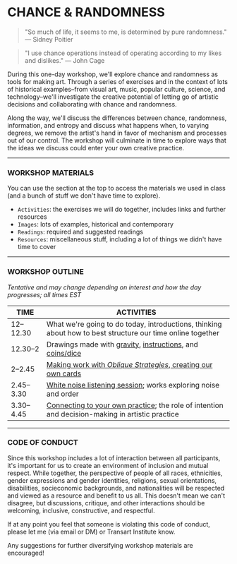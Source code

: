 # CHANCE & RANDOMNESS  

> "So much of life, it seems to me, is determined by pure randomness." — Sidney Poitier  

> "I use chance operations instead of operating according to my likes and dislikes." — John Cage  

During this one-day workshop, we'll explore chance and randomness as tools for making art. Through a series of exercises and in the context of lots of historical examples–from visual art, music, popular culture, science, and technology–we'll investigate the creative potential of letting go of artistic decisions and collaborating with chance and randomness.

Along the way, we'll discuss the differences between chance, randomness, information, and entropy and discuss what happens when, to varying degrees, we remove the artist's hand in favor of mechanism and processes out of our control. The workshop will culminate in time to explore ways that the ideas we discuss could enter your own creative practice.

***

### WORKSHOP MATERIALS  
You can use the section at the top to access the materials we used in class (and a bunch of stuff we don't have time to explore). 

* `Activities`: the exercises we will do together, includes links and further resources  
* `Images`: lots of examples, historical and contemporary  
* `Readings`: required and suggested readings  
* `Resources`: miscellaneous stuff, including a lot of things we didn't have time to cover  

***

### WORKSHOP OUTLINE  
*Tentative and may change depending on interest and how the day progresses; all times EST*  

| TIME | ACTIVITIES |
| ---- | ---------- |
| 12–12.30 | What we're going to do today, introductions, thinking about how to best structure our time online together |
| 12.30–2 | Drawings made with [gravity](Activities/1-GravityDrawings.md), [instructions](Activities/2-InstructionDrawings.md), and [coins/dice](Activities/3-DiceDrawings.md) |
| 2–2.45 | [Making work with *Oblique Strategies*, creating our own cards](Activities/4-ObliqueStrategies.md) |
| 2.45–3.30 | [White noise listening session](Activities/5-WhiteNoiseListeningSession.md); works exploring noise and order |
| 3.30–4.45 | [Connecting to your own practice](Activities/6-ConnectingToYourOwnPractice.md); the role of intention and decision-making in artistic practice |

***

### CODE OF CONDUCT  
Since this workshop includes a lot of interaction between all participants, it's important for us to create an environment of inclusion and mutual respect. While together, the perspective of people of all races, ethnicities, gender expressions and gender identities, religions, sexual orientations, disabilities, socieconomic backgrounds, and nationalities will be respected and viewed as a resource and benefit to us all. This doesn't mean we can't disagree, but discussions, critique, and other interactions should be welcoming, inclusive, constructive, and respectful.

If at any point you feel that someone is violating this code of conduct, please let me (via email or DM) or Transart Institute know.

Any suggestions for further diversifying workshop materials are encouraged!

